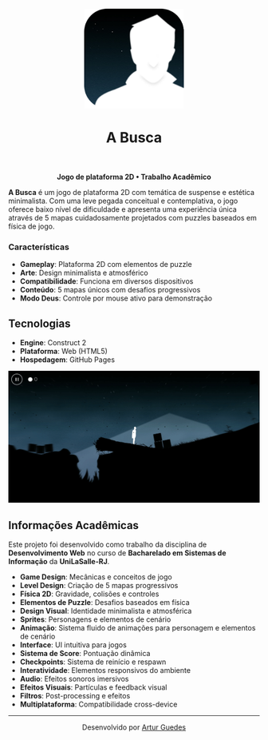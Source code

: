 <h1 align="center">
  <br>
    <img src="images/icon.png" alt="logo" width="200">
  <br>
  <br>
    A Busca
  <br>
  <br>
</h1>

<p align="center">
  <strong>Jogo de plataforma 2D • Trabalho Acadêmico</strong>
</p>

**A Busca** é um jogo de plataforma 2D com temática de suspense e estética minimalista. Com uma leve pegada conceitual e contemplativa, o jogo oferece baixo nível de dificuldade e apresenta uma experiência única através de 5 mapas cuidadosamente projetados com puzzles baseados em física de jogo.

### Características

- **Gameplay**: Plataforma 2D com elementos de puzzle
- **Arte**: Design minimalista e atmosférico
- **Compatibilidade**: Funciona em diversos dispositivos
- **Conteúdo**: 5 mapas únicos com desafios progressivos
- **Modo Deus**: Controle por mouse ativo para demonstração

## Tecnologias

- **Engine**: Construct 2
- **Plataforma**: Web (HTML5)
- **Hospedagem**: GitHub Pages

![Captura de tela do jogo](/images/screen.gif)

## Informações Acadêmicas

Este projeto foi desenvolvido como trabalho da disciplina de **Desenvolvimento Web** no curso de **Bacharelado em Sistemas de Informação** da **UniLaSalle-RJ**.

- **Game Design**: Mecânicas e conceitos de jogo
- **Level Design**: Criação de 5 mapas progressivos
- **Física 2D**: Gravidade, colisões e controles
- **Elementos de Puzzle**: Desafios baseados em física
- **Design Visual**: Identidade minimalista e atmosférica
- **Sprites**: Personagens e elementos de cenário
- **Animação**: Sistema fluido de animações para personagem e elementos de cenário
- **Interface**: UI intuitiva para jogos
- **Sistema de Score**: Pontuação dinâmica
- **Checkpoints**: Sistema de reinício e respawn
- **Interatividade**: Elementos responsivos do ambiente
- **Audio**: Efeitos sonoros imersivos
- **Efeitos Visuais**: Partículas e feedback visual
- **Filtros**: Post-processing e efeitos
- **Multiplataforma**: Compatibilidade cross-device

---

<p align="center">
  Desenvolvido por <a href="https://github.com/arturguedes">Artur Guedes</a>
</p>
